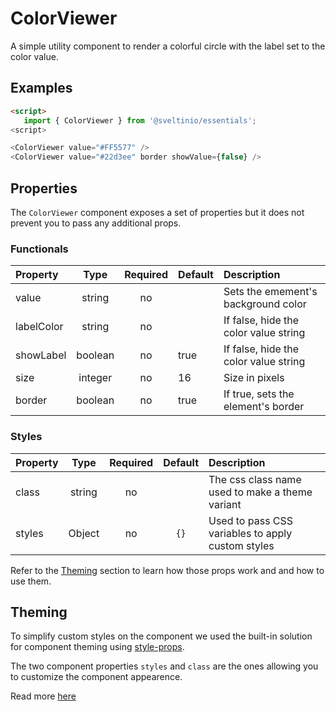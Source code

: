 # ColorViewer

A simple utility component to render a colorful circle with the label set to the color value.

## Examples

```html
<script>
   import { ColorViewer } from '@sveltinio/essentials';
<script>

<ColorViewer value="#FF5577" />
<ColorViewer value="#22d3ee" border showValue={false} />
```

## Properties

The `ColorViewer` component exposes a set of properties but it does not prevent you to pass any additional props.

### Functionals

| Property   |  Type   | Required | Default  | Description                                       |
| :--------- | :-----: | :------: | :------- | :------------------------------------------------ |
| value      | string  |    no    |          | Sets the emement's background color               |
| labelColor | string  |    no    |          | If false, hide the color value string             |
| showLabel  | boolean |    no    | true     | If false, hide the color value string             |
| size       | integer |    no    | 16       | Size in pixels                                    |
| border     | boolean |    no    | true     | If true, sets the element's border                |

### Styles

| Property |  Type   | Required |   Default   | Description                                       |
| :------- | :-----: | :------: | :---------: | :------------------------------------------------ |
| class    | string  |    no    |             | The css class name used to make a theme variant   |
| styles   | Object  |    no    |     `{}`    | Used to pass CSS variables to apply custom styles |

Refer to the [Theming](#theming) section to learn how those props work and and how to use them.

## Theming

To simplify custom styles on the component we used the built-in solution for component theming using [style-props].

The two component properties `styles` and `class` are the ones allowing you to customize the component appearence.

Read more [here](./THEMING.md)

<!-- Resources -->
[style-props]: https://svelte.dev/docs#template-syntax-component-directives---style-props
